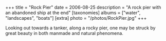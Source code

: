 +++
title = "Rock Pier"
date = 2006-08-25
description = "A rock pier with an abandoned ship at the end"
[taxonomies]
albums = ["water", "landscapes", "boats"]
[extra]
photo = "/photos/RockPier.jpg"
+++

Looking out towards a tanker, along a rocky pier, one may be struck by great beauty in both manmade and natural phenomena.
